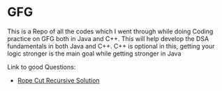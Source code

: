 # GFG
This is a Repo of all the codes which I went through while doing Coding practice on GFG both in Java and C++. 
This will help develop the DSA fundamentals in both Java and C++. 
C++ is optional in this, getting your logic stronger is the main goal while getting stronger in Java

Link to good Questions: 
* [Rope Cut Recursive Solution](https://github.com/mehul-singhal/GFG/tree/master/Recursion/Rope%20Cut%20Question)